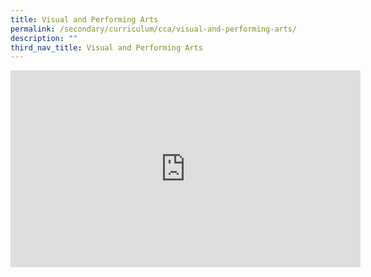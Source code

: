 ```yaml
---
title: Visual and Performing Arts
permalink: /secondary/curriculum/cca/visual-and-performing-arts/
description: ""
third_nav_title: Visual and Performing Arts
---
```



<iframe width="560" height="315" src="https://www.youtube.com/embed/TMnsp1-vMrI" title="YouTube video player" frameborder="0" allow="accelerometer; autoplay; clipboard-write; encrypted-media; gyroscope; picture-in-picture" allowfullscreen></iframe>

